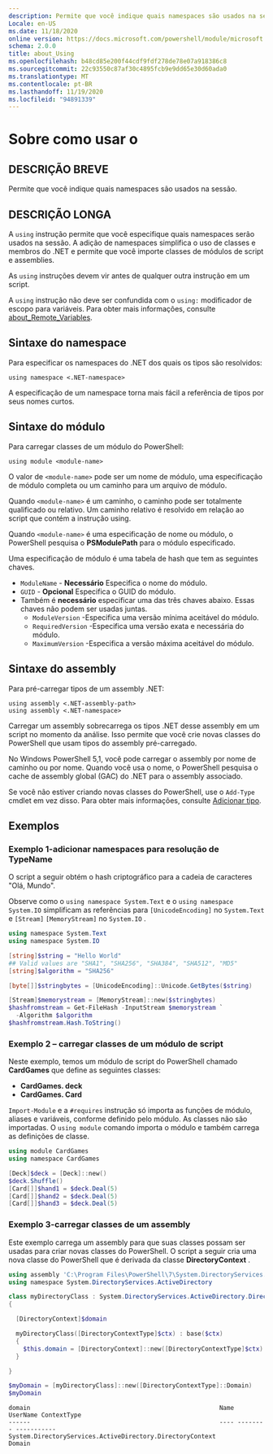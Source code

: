 ```yaml
---
description: Permite que você indique quais namespaces são usados na sessão.
Locale: en-US
ms.date: 11/18/2020
online version: https://docs.microsoft.com/powershell/module/microsoft.powershell.core/about/about_using?view=powershell-5.1&WT.mc_id=ps-gethelp
schema: 2.0.0
title: about_Using
ms.openlocfilehash: b48cd85e200f44cdf9fdf278de78e07a918386c8
ms.sourcegitcommit: 22c93550c87af30c4895fcb9e9dd65e30d60ada0
ms.translationtype: MT
ms.contentlocale: pt-BR
ms.lasthandoff: 11/19/2020
ms.locfileid: "94891339"
---
```

# <a name="about-using"></a>Sobre como usar o

## <a name="short-description"></a>DESCRIÇÃO BREVE
Permite que você indique quais namespaces são usados na sessão.

## <a name="long-description"></a>DESCRIÇÃO LONGA

A `using` instrução permite que você especifique quais namespaces serão usados na sessão. A adição de namespaces simplifica o uso de classes e membros do .NET e permite que você importe classes de módulos de script e assemblies.

As `using` instruções devem vir antes de qualquer outra instrução em um script.

A `using` instrução não deve ser confundida com o `using:` modificador de escopo para variáveis. Para obter mais informações, consulte [about_Remote_Variables](about_Remote_Variables.md).

## <a name="namespace-syntax"></a>Sintaxe do namespace

Para especificar os namespaces do .NET dos quais os tipos são resolvidos:

```
using namespace <.NET-namespace>
```

A especificação de um namespace torna mais fácil a referência de tipos por seus nomes curtos.

## <a name="module-syntax"></a>Sintaxe do módulo

Para carregar classes de um módulo do PowerShell:

```
using module <module-name>
```

O valor de `<module-name>` pode ser um nome de módulo, uma especificação de módulo completa ou um caminho para um arquivo de módulo.

Quando `<module-name>` é um caminho, o caminho pode ser totalmente qualificado ou relativo. Um caminho relativo é resolvido em relação ao script que contém a instrução using.

Quando `<module-name>` é uma especificação de nome ou módulo, o PowerShell pesquisa o **PSModulePath** para o módulo especificado.

Uma especificação de módulo é uma tabela de hash que tem as seguintes chaves.

- `ModuleName` - **Necessário** Especifica o nome do módulo.
- `GUID` - **Opcional** Especifica o GUID do módulo.
- Também é **necessário** especificar uma das três chaves abaixo. Essas chaves não podem ser usadas juntas.
  - `ModuleVersion` -Especifica uma versão mínima aceitável do módulo.
  - `RequiredVersion` -Especifica uma versão exata e necessária do módulo.
  - `MaximumVersion` -Especifica a versão máxima aceitável do módulo.

## <a name="assembly-syntax"></a>Sintaxe do assembly

Para pré-carregar tipos de um assembly .NET:

```
using assembly <.NET-assembly-path>
using assembly <.NET-namespace>
```

Carregar um assembly sobrecarrega os tipos .NET desse assembly em um script no momento da análise. Isso permite que você crie novas classes do PowerShell que usam tipos do assembly pré-carregado.

No Windows PowerShell 5,1, você pode carregar o assembly por nome de caminho ou por nome. Quando você usa o nome, o PowerShell pesquisa o cache de assembly global (GAC) do .NET para o assembly associado.

Se você não estiver criando novas classes do PowerShell, use o `Add-Type` cmdlet em vez disso. Para obter mais informações, consulte [Adicionar tipo](xref:Microsoft.PowerShell.Utility.Add-Type).

## <a name="examples"></a>Exemplos

### <a name="example-1---add-namespaces-for-typename-resolution"></a>Exemplo 1-adicionar namespaces para resolução de TypeName

O script a seguir obtém o hash criptográfico para a cadeia de caracteres "Olá, Mundo".

Observe como o `using namespace System.Text` e o `using namespace System.IO` simplificam as referências para `[UnicodeEncoding]` no `System.Text` e `[Stream]` `[MemoryStream]` no `System.IO` .

```powershell
using namespace System.Text
using namespace System.IO

[string]$string = "Hello World"
## Valid values are "SHA1", "SHA256", "SHA384", "SHA512", "MD5"
[string]$algorithm = "SHA256"

[byte[]]$stringbytes = [UnicodeEncoding]::Unicode.GetBytes($string)

[Stream]$memorystream = [MemoryStream]::new($stringbytes)
$hashfromstream = Get-FileHash -InputStream $memorystream `
  -Algorithm $algorithm
$hashfromstream.Hash.ToString()
```

### <a name="example-2---load-classes-from-a-script-module"></a>Exemplo 2 – carregar classes de um módulo de script

Neste exemplo, temos um módulo de script do PowerShell chamado **CardGames** que define as seguintes classes:

- **CardGames. deck**
- **CardGames. Card**

`Import-Module` e a `#requires` instrução só importa as funções de módulo, aliases e variáveis, conforme definido pelo módulo. As classes não são importadas. O `using module` comando importa o módulo e também carrega as definições de classe.

```powershell
using module CardGames
using namespace CardGames

[Deck]$deck = [Deck]::new()
$deck.Shuffle()
[Card[]]$hand1 = $deck.Deal(5)
[Card[]]$hand2 = $deck.Deal(5)
[Card[]]$hand3 = $deck.Deal(5)
```

### <a name="example-3---load-classes-from-an-assembly"></a>Exemplo 3-carregar classes de um assembly

Este exemplo carrega um assembly para que suas classes possam ser usadas para criar novas classes do PowerShell. O script a seguir cria uma nova classe do PowerShell que é derivada da classe **DirectoryContext** .

```powershell
using assembly 'C:\Program Files\PowerShell\7\System.DirectoryServices.dll'
using namespace System.DirectoryServices.ActiveDirectory

class myDirectoryClass : System.DirectoryServices.ActiveDirectory.DirectoryContext
{

  [DirectoryContext]$domain

  myDirectoryClass([DirectoryContextType]$ctx) : base($ctx)
  {
    $this.domain = [DirectoryContext]::new([DirectoryContextType]$ctx)
  }

}

$myDomain = [myDirectoryClass]::new([DirectoryContextType]::Domain)
$myDomain
```

```Output
domain                                                    Name UserName ContextType
------                                                    ---- -------- -----------
System.DirectoryServices.ActiveDirectory.DirectoryContext                    Domain
```
